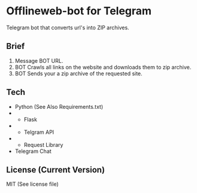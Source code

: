 # Offlineweb-bot for Telegram
Telegram bot that converts url's into ZIP archives. 

## Brief
1. Message BOT URL.
2. BOT Crawls all links on the website and downloads them to zip archive.
3. BOT Sends your a zip archive of the requested site.

## Tech
- Python (See Also Requirements.txt)
- - Flask
- - Telgram API
- - Request Library
- Telegram Chat

## License (Current Version)
MIT (See license file)



